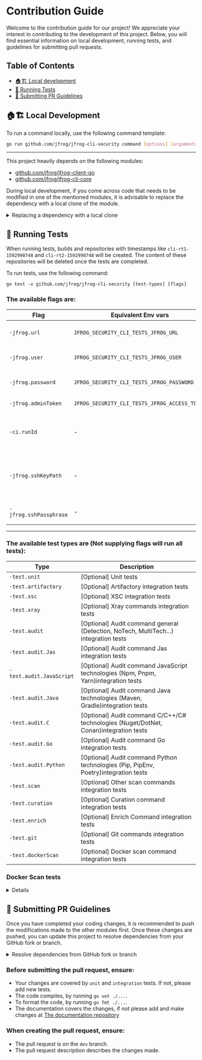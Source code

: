 # Contribution Guide

Welcome to the contribution guide for our project! We appreciate your interest in contributing to the development of this project. Below, you will find essential information on local development, running tests, and guidelines for submitting pull requests.

## Table of Contents

- [🏠🏗️ Local development](#%EF%B8%8F-local-development)
- [🚦 Running Tests](#-running-tests)
- [📖 Submitting PR Guidelines](#-submitting-pr-guidelines)


## 🏠🏗️ Local Development

To run a command locally, use the following command template:

```sh
go run github.com/jfrog/jfrog-cli-security command [options] [arguments...]
```

---

This project heavily depends on the following modules:

- [github.com/jfrog/jfrog-client-go](https://github.com/jfrog/jfrog-client-go)
- [github.com/jfrog/jfrog-cli-core](github.com/jfrog/jfrog-cli-core)

During local development, if you come across code that needs to be modified in one of the mentioned modules, it is advisable to replace the dependency with a local clone of the module.

<details>
<summary>Replacing a dependency with a local clone</summary>

---

To include this local dependency, For instance, let's assume you wish to modify files from `jfrog-cli-core`, modify the `go.mod` file as follows:

```
replace github.com/jfrog/jfrog-cli-core/v2 => /local/path/in/your/machine/jfrog-cli-core
```

Afterward, execute `go mod tidy` to ensure the Go module files are updated. Note that Go will automatically adjust the version in the `go.mod` file.

---

</details>


## 🚦 Running Tests

When running tests, builds and repositories with timestamps like `cli-rt1-1592990748` and `cli-rt2-1592990748` will be created. The content of these repositories will be deleted once the tests are completed.

To run tests, use the following command:

```
go test -v github.com/jfrog/jfrog-cli-security [test-types] [flags]
```

### The available flags are:

| Flag                   | Equivalent Env vars                           | Description                                                                                                     |
| ---------------------- | --------------------------------------------- | --------------------------------------------------------------------------------------------------------------- |
| `-jfrog.url`           | `JFROG_SECURITY_CLI_TESTS_JFROG_URL`          | [Default: http://localhost:8083] JFrog platform URL                                                             |
| `-jfrog.user`          | `JFROG_SECURITY_CLI_TESTS_JFROG_USER`         | [Default: admin] JFrog platform username                                                                        |
| `-jfrog.password`      | `JFROG_SECURITY_CLI_TESTS_JFROG_PASSWORD`     | [Default: password] JFrog platform password                                                                     |
| `-jfrog.adminToken`    | `JFROG_SECURITY_CLI_TESTS_JFROG_ACCESS_TOKEN` | [Optional] JFrog platform admin token                                                                           |
| `-ci.runId`            | -                                             | [Optional] A unique identifier used as a suffix to create repositories and builds in the tests.                 |
| `-jfrog.sshKeyPath`    | -                                             | [Optional] Path to the SSH key file. Use this flag only if the Artifactory URL format is `ssh://[domain]:port`. |
| `-jfrog.sshPassphrase` | -                                             | [Optional] Passphrase for the SSH key.                                                                          |

---


### The available test types are (Not supplying flags will run all tests):

| Type                     | Description                                                                           |
| ------------------------ | ------------------------------------------------------------------------------------- |
| `-test.unit`             | [Optional] Unit tests                                                                 |
| `-test.artifactory`      | [Optional] Artifactory integration tests                                              |
| `-test.xsc`              | [Optional] XSC integration tests                                                      |
| `-test.xray`             | [Optional] Xray commands integration tests                                            |
| `-test.audit`            | [Optional] Audit command general (Detection, NoTech, MultiTech...) integration tests  |
| `-test.audit.Jas`        | [Optional] Audit command Jas integration tests                |
| `-test.audit.JavaScript` | [Optional] Audit command JavaScript technologies (Npm, Pnpm, Yarn)integration tests   |
| `-test.audit.Java`       | [Optional] Audit command Java technologies (Maven, Gradle)integration tests           |
| `-test.audit.C`          | [Optional] Audit command C/C++/C# technologies (Nuget/DotNet, Conan)integration tests |
| `-test.audit.Go`         | [Optional] Audit command Go integration tests                                         |
| `-test.audit.Python`     | [Optional] Audit command Python technologies (Pip, PipEnv, Poetry)integration tests   |
| `-test.scan`             | [Optional] Other scan commands integration tests                                      |
| `-test.curation`         | [Optional] Curation command integration tests                                         |
| `-test.enrich`           | [Optional] Enrich Command integration tests                                           |
| `-test.git`              | [Optional] Git commands integration tests                                             |
| `-test.dockerScan`       | [Optional] Docker scan command integration tests                                      |

### Docker Scan tests

<details>

#### Requirements

- Make sure the `RTLIC` environment variable is configured with a valid license.
- Before running the tests, wait for Artifactory to finish booting up in the container.

| Flag                      | Description                         |
| ------------------------- | ----------------------------------- |
| `-test.containerRegistry` | Artifactory Docker registry domain. |


</details>

## 📖 Submitting PR Guidelines

Once you have completed your coding changes, it is recommended to push the modifications made to the other modules first. Once these changes are pushed, you can update this project to resolve dependencies from your GitHub fork or branch.

<details>

<summary>Resolve dependencies from GitHub fork or branch</summary>

---

To achieve this, modify the `go.mod` file to point the dependency to your repository and branch, as shown in the example below:

```
replace github.com/jfrog/jfrog-cli-core/v2 => github.com/jfrog/jfrog-cli-core/v2 dev
```

Finally, execute `go mod tidy` to update the Go module files. Please note that Go will automatically update the version in the `go.mod` file.

---

</details>

### Before submitting the pull request, ensure:

- Your changes are covered by `unit` and `integration` tests. If not, please add new tests.
- The code compiles, by running `go vet ./...`.
- To format the code, by running `go fmt ./...`.
- The documentation covers the changes, if not please add and make changes at [The documentation repository](https://github.com/jfrog/documentation)

### When creating the pull request, ensure:

- The pull request is on the `dev` branch.
- The pull request description describes the changes made.